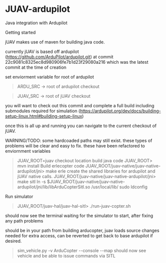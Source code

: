 # JUAV-ardupilot
Java integration with Ardupilot

Getting started 

jUAV makes use of maven for building java code.

currently jUAV is based off ardupilot (https://github.com/ArduPilot/ardupilot.git) at 
commit 22c9081c8325ec8d980906fe7b1d23f29080a216 
which was the latest commit at the time of creation

set enviorment variable for root of ardupilot

> ARDU_SRC -> root of ardupilot checkout

> JUAV_SRC -> root of jUAV checkout

you will want to check out this commit and complete a full build including submodules 
required for simulation (https://ardupilot.org/dev/docs/building-setup-linux.html#building-setup-linux)

once this is all up and running you can navigate to the current checkout of jUAV.

WARNING/TODO: some hardcoaded paths may still exist. 
these types of problems will be clear and easy to fix. these have been refactored to enviornment variables

> JUAV_ROOT=juav checkout location
build java code
> JUAV_ROOT> mvn install
Build erlecopter code
> JUAV_ROOT/juav-native/juav-native-ardupilot/jni> make erle
create the shared libraries for ardupilot and jUAV native calls.
> JUAV_ROOT/juav-native/juav-native-ardupilot/jni> make sitl
> ln -s $JUAV_ROOT/juav-native/juav-native-ardupilot/jni/lib/libArduCopterSitl.so /usr/local/lib/
> sudo ldconfig 

Run simulator
> JUAV_ROOT/juav-hal/juav-hal-sitl> ./run-juav-copter.sh

should now see the terminal waiting for the simulator to start, after fixing any path problems

should be in your path from building arducopter, 
juav loads source changes needed for extra access, 
can be reverted to get back to base ardupilot if desired.
> sim_vehicle.py -v ArduCopter --console --map
should now see vehicle and be able to issue commands via SITL


